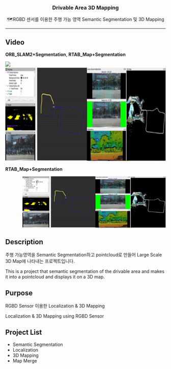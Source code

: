 <h3 align="center">Drivable Area 3D Mapping</h3>
<p align="center">
  🗺️RGBD 센서를 이용한 주행 가능 영역 Semantic Segmentation 및 3D Mapping 
</p>

* * *

## Video

**ORB_SLAM2+Segmentation**, **RTAB_Map+Segmentation**
<p align="left">
  <img
    src="ORB_SLAM2.gif" width=400
  >
  <img
    src="rtab_map+seg.gif" Height =292 width=550
  >
</p>

**RTAB_Map+Segmentation**
<p align="right">
  <img
    src="rtab_map+seg.gif" width = 450 
  >
</p>

## Description
주행 가능영역을 Semantic Segmentation하고 pointcloud로 만들어 Large Scale 3D Map에 나타내는 프로젝트입니다. 

This is a project that semantic segmentation of the drivable area and makes it into a pointcloud and displays it on a 3D map.


## Purpose
RGBD Sensor 이용한 Localization & 3D Mapping

Localization & 3D Mapping using RGBD Sensor

## Project List
* Semantic Segmentation
* Localization
* 3D Mapping
* Map Merge
